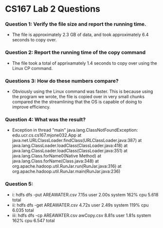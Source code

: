 # CS167 Lab 2 Questions

### Question 1: Verify the file size and report the running time.

- The file is approximately 2.3 GB of data, and took approximately 6.4 seconds to copy over.


### Question 2: Report the running time of the copy command

- The file took a total of apprixamately 1.4 seconds to copy over using the Linux CP command.


### Questions 3: How do these numbers compare?

- Obviously using the Linux command was faster. This is because using the program we wrote, the file is copied over in very small chunks compared the the streamlining that the OS is capable of doing to improve efficiency.

### Question 4: What was the result?

- Exception in thread "main" java.lang.ClassNotFoundException: edu.ucr.cs.cs167.mjone032.App
  at java.net.URLClassLoader.findClass(URLClassLoader.java:387)
  at java.lang.ClassLoader.loadClass(ClassLoader.java:418)
  at java.lang.ClassLoader.loadClass(ClassLoader.java:351)
  at java.lang.Class.forName0(Native Method)
  at java.lang.Class.forName(Class.java:348)
  at org.apache.hadoop.util.RunJar.run(RunJar.java:316)
  at org.apache.hadoop.util.RunJar.main(RunJar.java:236)

### Question 5:

- i: hdfs dfs -put AREAWATER.csv  7.15s user 2.00s system 162% cpu 5.618 total
- ii: hdfs dfs -get AREAWATER.csv  4.72s user 2.49s system 119% cpu 6.035 total
- iii: hdfs dfs -cp AREAWATER.csv awCopy.csv  8.81s user 1.81s system 162% cpu 6.547 total


